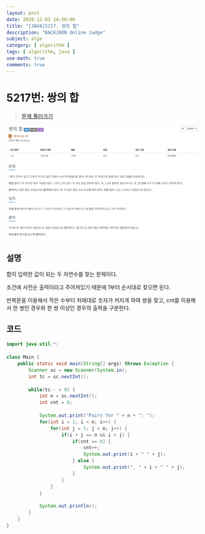 ```yaml
---
layout: post
date: 2020-12-03 14:56:00
title: "[JAVA]5217. 쌍의 합"
description: "BACKJOON Online Judge"
subject: algo
category: [ algorithm ]
tags: [ algorithm, java ]
use-math: true
comments: true
---
```


# 5217번: 쌍의 합

> [문제 풀러가기](https://acmicpc.net/problem/5217)

![5217](/assets/img/algo/5217.png)

## 설명

합이 입력한 값이 되는 두 자연수를 찾는 문제이다.

조건에 사전순 출력이라고 주어져있기 때문에 1부터 순서대로 찾으면 된다.

반복문을 이용해서 작은 수부터 차례대로 숫자가 커지게 하여 쌍을 찾고, cnt를 이용해서 한 쌍인 경우와 한 쌍 이상인 경우의 출력을 구분한다.


## 코드

```java
import java.util.*;

class Main {
    public static void main(String[] args) throws Exception {
        Scanner sc = new Scanner(System.in);
        int tc = sc.nextInt();

        while(tc-- > 0) {
            int n = sc.nextInt();
            int cnt = 0;

            System.out.print("Pairs for " + n + ": ");
            for(int i = 1; i < n; i++) {
                for(int j = 1; j < n; j++) {
                    if(i + j == n && i < j) {
                        if(cnt == 0) {
                            cnt++;
                            System.out.print(i + " " + j);
                        } else {
                            System.out.print(", " + i + " " + j);
                        }
                    }
                }
            }

            System.out.println();
        }
    }
}
```
